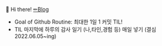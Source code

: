 👋 Hi there! 
[✏Blog](https://sowhatmylifeismine.tistory.com)
- Goal of Github Routine: 최대한 1일 1 커밋 TIL! 
- TIL 마지막에 하루의 감사 일기 (나,타인,경험 등) 매일 넣기 (결심 2022.06.05~ing) 
